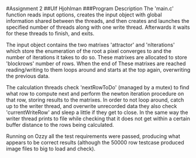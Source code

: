 #Assignment 2
##Ulf Hjohlman
###Program Description
The 'main.c' function reads input options, creates the input object with global information shared between the threads, and then creates and launches the specified number of threads along with one write thread. Afterwards it waits for these threads to finish, and exits.

The input object contains the two matrixes 'attractor' and 'nIterations' which store the enumeration of the root a pixel converges to and the number of iterations it takes to do so. These matrixes are allocated to store 'blockrows' number of rows. When the end of These matrixes are reached reading/writing to them loops around and starts at the top again, overwriting the previous data.

The calculation threads check 'nextRowToDo' (managed by a mutex) to find what row to compute next and perform the newton iteration procedure on that row, storing results to the matrixes. In order to not loop around, catch up to the writer thread, and overwrite unrecorded data they also check 'currentWriteRow' and sleep a little if they get to close. In the same way the writer thread prints to file while checking that it does not get within a certain buffer distance to the rows being calculated.

Running on Ozzy all the test requirements were passed, producing what appears to be correct results (although the 50000 row testcase produced image files to big to load and check).

